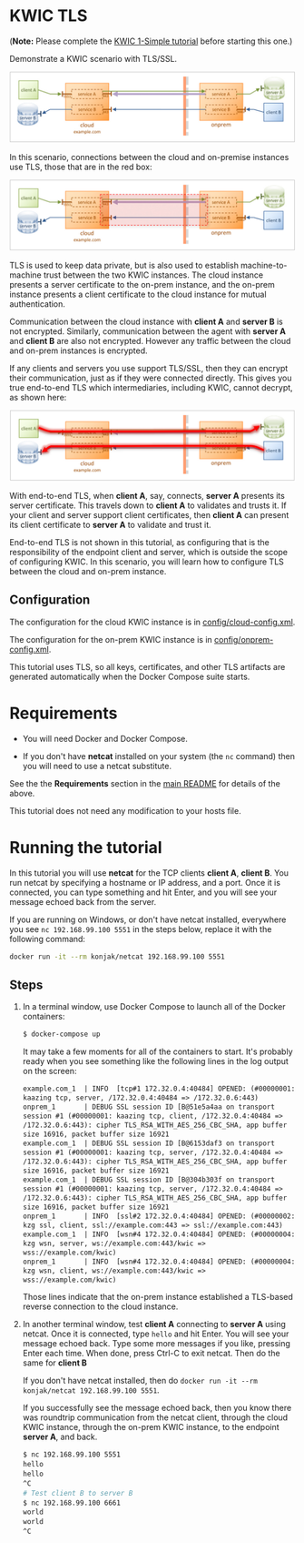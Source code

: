 # KWIC TLS

(**Note:** Please complete the [KWIC 1-Simple tutorial](../1-simple) before starting this one.)

Demonstrate a KWIC scenario with TLS/SSL.

![KWIC](img/kwic-tls-1.jpg)

In this scenario, connections between the cloud and on-premise instances use TLS, those that are in the red box:

![KWIC](img/kwic-tls-2.jpg)

TLS is used to keep data private, but is also used to establish machine-to-machine trust between the two KWIC instances. The cloud instance presents a server certificate to the on-prem instance, and the on-prem instance presents a client certificate to the cloud instance for mutual authentication.

Communication between the cloud instance with **client A** and **server B** is not encrypted. Similarly, communication between the agent with **server A** and **client B** are also not encrypted. However any traffic between the cloud and on-prem instances is encrypted.

If any clients and servers you use support TLS/SSL, then they can encrypt their communication, just as if they were connected directly. This gives you true end-to-end TLS which intermediaries, including KWIC, cannot decrypt, as shown here:

![KWIC](img/kwic-tls-3.jpg)

With end-to-end TLS, when **client A**, say, connects, **server A** presents its server certificate. This travels down to **client A** to validates and trusts it. If your client and server support client certificates, then **client A** can present its client certificate to **server A** to validate and trust it.

End-to-end TLS is not shown in this tutorial, as configuring that is the responsibility of the endpoint client and server, which is outside the scope of configuring KWIC. In this scenario, you will learn how to configure TLS between the cloud and on-prem instance.

## Configuration

The configuration for the cloud KWIC instance is in [config/cloud-config.xml](config/cloud-config.xml).

The configuration for the on-prem KWIC instance is in [config/onprem-config.xml](config/onprem-config.xml).

This tutorial uses TLS, so all keys, certificates, and other TLS artifacts are generated automatically when the Docker Compose suite starts.

# Requirements

* You will need Docker and Docker Compose.

* If you don't have **netcat** installed on your system (the `nc` command) then you will need to use a netcat substitute.

See the the **Requirements** section in the [main README](../../README.md) for details of the above.

This tutorial does not need any modification to your hosts file.

# Running the tutorial

In this tutorial you will use **netcat** for the TCP clients **client A**, **client B**. You run netcat by specifying a hostname or IP address, and a port. Once it is connected, you can type something and hit Enter, and you will see your message echoed back from the server.

If you are running on Windows, or don't have netcat installed, everywhere you see `nc 192.168.99.100 5551` in the steps below, replace it with the following command:

```bash
docker run -it --rm konjak/netcat 192.168.99.100 5551
```

## Steps

1. In a terminal window, use Docker Compose to launch all of the Docker containers:

    ```bash
    $ docker-compose up
    ```

    It may take a few moments for all of the containers to start. It's probably ready when you see something like the following lines in the log output on the screen:

    ```
    example.com_1  | INFO  [tcp#1 172.32.0.4:40484] OPENED: (#00000001: kaazing tcp, server, /172.32.0.4:40484 => /172.32.0.6:443)
    onprem_1       | DEBUG SSL session ID [B@51e5a4aa on transport session #1 (#00000001: kaazing tcp, client, /172.32.0.4:40484 => /172.32.0.6:443): cipher TLS_RSA_WITH_AES_256_CBC_SHA, app buffer size 16916, packet buffer size 16921
    example.com_1  | DEBUG SSL session ID [B@6153daf3 on transport session #1 (#00000001: kaazing tcp, server, /172.32.0.4:40484 => /172.32.0.6:443): cipher TLS_RSA_WITH_AES_256_CBC_SHA, app buffer size 16916, packet buffer size 16921
    example.com_1  | DEBUG SSL session ID [B@304b303f on transport session #1 (#00000001: kaazing tcp, server, /172.32.0.4:40484 => /172.32.0.6:443): cipher TLS_RSA_WITH_AES_256_CBC_SHA, app buffer size 16916, packet buffer size 16921
    onprem_1       | INFO  [ssl#2 172.32.0.4:40484] OPENED: (#00000002: kzg ssl, client, ssl://example.com:443 => ssl://example.com:443)
    example.com_1  | INFO  [wsn#4 172.32.0.4:40484] OPENED: (#00000004: kzg wsn, server, ws://example.com:443/kwic => wss://example.com/kwic)
    onprem_1       | INFO  [wsn#4 172.32.0.4:40484] OPENED: (#00000004: kzg wsn, client, ws://example.com:443/kwic => wss://example.com/kwic)
    ```

    Those lines indicate that the on-prem instance established a TLS-based reverse connection to the cloud instance.

1. In another terminal window, test **client A** connecting to **server A** using netcat. Once it is connected, type `hello` and hit Enter. You will see your message echoed back. Type some more messages if you like, pressing Enter each time. When done, press Ctrl-C to exit netcat. Then do the same for **client B**

    If you don't have netcat installed, then do `docker run -it --rm konjak/netcat 192.168.99.100 5551`.

    If you successfully see the message echoed back, then you know there was roundtrip communication from the netcat client, through the cloud KWIC instance, through the on-prem KWIC instance, to the endpoint **server A**, and back.

    ```bash
    $ nc 192.168.99.100 5551
    hello
    hello
    ^C
    # Test client B to server B
    $ nc 192.168.99.100 6661
    world
    world
    ^C
    ```
